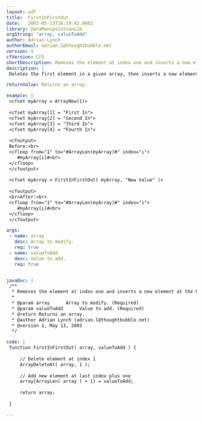 ```yaml
---
layout: udf
title:  FirstInFirstOut
date:   2003-05-13T16:19:42.000Z
library: DataManipulationLib
argString: "array, valueToAdd"
author: Adrian Lynch
authorEmail: adrian.l@thoughtbubble.net
version: 1
cfVersion: CF5
shortDescription: Removes the element at index one and inserts a new element at the highest index plus one.
description: |
 Deletes the first element in a given array, then inserts a new element at the end of the array, creating a first in first out effect.

returnValue: Returns an array.

example: |
 <cfset myArray = ArrayNew(1)>
 
 <cfset myArray[1] = "First In"> 
 <cfset myArray[2] = "Second In"> 
 <cfset myArray[3] = "Third In"> 
 <cfset myArray[4] = "Fourth In">
 
 <cfoutput>
 Before:<br>
 <cfloop from="1" to="#ArrayLen(myArray)#" index="i">
    #myArray[i]#<br>
 </cfloop>
 </cfoutput>
 
 <cfset myArray = FirstInFirstOut( myArray, "New Value" )>
 
 <cfoutput>
 <br>After:<br>
 <cfloop from="1" to="#ArrayLen(myArray)#" index="i">
    #myArray[i]#<br>
 </cfloop>
 </cfoutput>

args:
 - name: array
   desc: Array to modify.
   req: true
 - name: valueToAdd
   desc: Value to add.
   req: true


javaDoc: |
 /**
  * Removes the element at index one and inserts a new element at the highest index plus one.
  * 
  * @param array      Array to modify. (Required)
  * @param valueToAdd      Value to add. (Required)
  * @return Returns an array. 
  * @author Adrian Lynch (adrian.l@thoughtbubble.net) 
  * @version 1, May 13, 2003 
  */

code: |
 function FirstInFirstOut( array, valueToAdd ) {
 
     // Delete element at index 1
     ArrayDeleteAt( array, 1 );
     
     // Add new element at last index plus one
     array[ArrayLen( array ) + 1] = valueToAdd;
     
     return array;
     
 }

---
```


